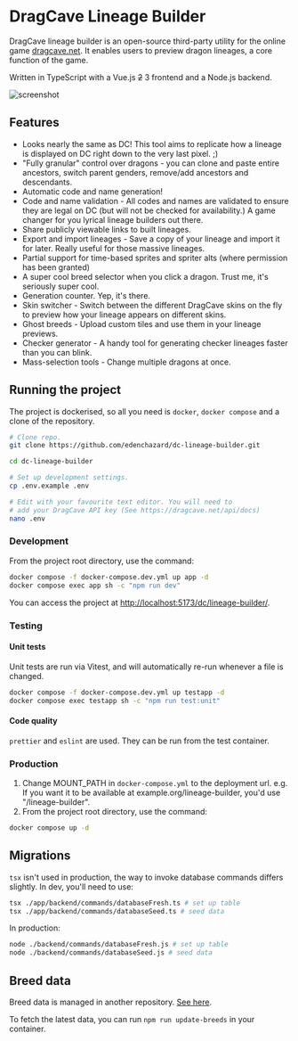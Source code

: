 # DragCave Lineage Builder

DragCave lineage builder is an open-source third-party utility for the online game [dragcave.net](https://dragcave.net/). It enables users to preview dragon lineages, a core function of the game.

Written in TypeScript with a Vue.js ~~2~~ 3 frontend and a Node.js backend.

![screenshot](https://i.imgur.com/b1JP8C0.png)

## Features

- Looks nearly the same as DC! This tool aims to replicate how a lineage is displayed on DC right down to the very last pixel. ;)
- "Fully granular" control over dragons - you can clone and paste entire ancestors, switch parent genders, remove/add ancestors and descendants.
- Automatic code and name generation!
- Code and name validation - All codes and names are validated to ensure they are legal on DC (but will not be checked for availability.) A game changer for you lyrical lineage builders out there.
- Share publicly viewable links to built lineages.
- Export and import lineages - Save a copy of your lineage and import it for later. Really useful for those massive lineages.
- Partial support for time-based sprites and spriter alts (where permission has been granted)
- A super cool breed selector when you click a dragon. Trust me, it's seriously super cool.
- Generation counter. Yep, it's there.
- Skin switcher - Switch between the different DragCave skins on the fly to preview how your lineage appears on different skins.
- Ghost breeds - Upload custom tiles and use them in your lineage previews.
- Checker generator - A handy tool for generating checker lineages faster than you can blink.
- Mass-selection tools - Change multiple dragons at once.

## Running the project

The project is dockerised, so all you need is `docker`, `docker compose` and a clone of the repository.

```sh
# Clone repo.
git clone https://github.com/edenchazard/dc-lineage-builder.git

cd dc-lineage-builder

# Set up development settings.
cp .env.example .env

# Edit with your favourite text editor. You will need to
# add your DragCave API key (See https://dragcave.net/api/docs)
nano .env
```

### Development

From the project root directory, use the command:

```sh
docker compose -f docker-compose.dev.yml up app -d
docker compose exec app sh -c "npm run dev"
```

You can access the project at [http://localhost:5173/dc/lineage-builder/](http://localhost:5173/dc/lineage-builder/).

### Testing

#### Unit tests

Unit tests are run via Vitest, and will automatically re-run whenever a file is changed.

```sh
docker compose -f docker-compose.dev.yml up testapp -d
docker compose exec testapp sh -c "npm run test:unit"
```

#### Code quality

`prettier` and `eslint` are used. They can be run from the test container.

### Production

1. Change MOUNT_PATH in `docker-compose.yml` to the deployment url. e.g. If you want it to be available at example.org/lineage-builder, you'd use "/lineage-builder".
2. From the project root directory, use the command:

```sh
docker compose up -d
```

## Migrations

`tsx` isn't used in production, the way to invoke database commands differs slightly. In dev, you'll need to use:

```sh
tsx ./app/backend/commands/databaseFresh.ts # set up table
tsx ./app/backend/commands/databaseSeed.ts # seed data
```

In production:

```sh
node ./backend/commands/databaseFresh.js # set up table
node ./backend/commands/databaseSeed.js # seed data
```

## Breed data

Breed data is managed in another repository. [See here](https://github.com/edenchazard/dragcave-breed-data).

To fetch the latest data, you can run `npm run update-breeds` in your container.
